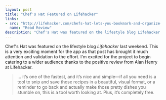 ```yaml
---
layout: post
title: "Chef's Hat Featured on Lifehacker"
links: 
- src: "http://lifehacker.com/chefs-hat-lets-you-bookmark-and-organize-recipes-from-a-1739652127"
  name: "Read Review"
description: "Chef's Hat was featured on the lifestyle blog Lifehacker last weekend. This is a very exciting moment for the app as that post has brought it much attention and validation to the effort. I'm excited for the project to begin catering to a wider audience thanks to the positive review from Alan Henry at Lifehacker."
---
```


Chef's Hat was featured on the lifestyle blog *Lifehacker* last weekend. This is a very exciting moment for the app as that post has brought it much attention and validation to the effort. I'm excited for the project to begin catering to a wider audience thanks to the positive review from Alan Henry at Lifehacker.

> ... it’s one of the fastest, and it’s nice and simple—if all you need is a tool to snip and save those recipes in a beautiful, visual format, or a reminder to go back and actually make those pretty dishes you stumble on, this is a tool worth looking at. Plus, it’s completely free.